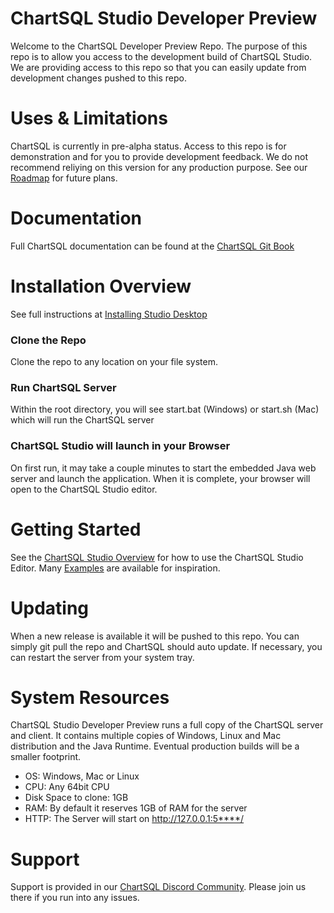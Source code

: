 # ChartSQL Studio Developer Preview
Welcome to the ChartSQL Developer Preview Repo. The purpose of this repo is to allow you access to the development build of ChartSQL Studio. We are providing access to this repo so that you can easily update from development changes pushed to this repo.

# Uses & Limitations
ChartSQL is currently in pre-alpha status. Access to this repo is for demonstration and for you to provide development feedback. We do not recommend reliying on this version for any production purpose. See our [Roadmap](https://itr8studios.gitbook.io/chartsql/QY9tx3OTrQdien8dGApA/product-and-community/roadmap) for future plans.

# Documentation
Full ChartSQL documentation can be found at the [ChartSQL Git Book](https://itr8studios.gitbook.io/chartsql/QY9tx3OTrQdien8dGApA/)

# Installation Overview
See full instructions at [Installing Studio Desktop](https://itr8studios.gitbook.io/chartsql/QY9tx3OTrQdien8dGApA/chartsql-studio/installing-studio-desktop)

### Clone the Repo
Clone the repo to any location on your file system.

### Run ChartSQL Server
Within the root directory, you will see start.bat (Windows) or start.sh (Mac) which will run the ChartSQL server

### ChartSQL Studio will launch in your Browser
On first run, it may take a couple minutes to start the embedded Java web server and launch the application. When it is complete, your browser will open to the ChartSQL Studio editor.

# Getting Started
See the [ChartSQL Studio Overview](https://itr8studios.gitbook.io/chartsql/QY9tx3OTrQdien8dGApA/chartsql-studio/overview0) for how to use the ChartSQL Studio Editor. Many [Examples](https://itr8studios.gitbook.io/chartsql/QY9tx3OTrQdien8dGApA/basics/example-charts) are available for inspiration.

# Updating
When a new release is available it will be pushed to this repo. You can simply git pull the repo and ChartSQL should auto update. If necessary, you can restart the server from your system tray.

# System Resources
ChartSQL Studio Developer Preview runs a full copy of the ChartSQL server and client. It contains multiple copies of Windows, Linux and Mac distribution and the Java Runtime. Eventual production builds will be a smaller footprint.

* OS: Windows, Mac or Linux
* CPU: Any 64bit CPU
* Disk Space to clone: 1GB
* RAM: By default it reserves 1GB of RAM for the server
* HTTP: The Server will start on http://127.0.0.1:5****/

# Support
Support is provided in our [ChartSQL Discord Community](https://discord.gg/UbHYA6nyTg). Please join us there if you run into any issues.